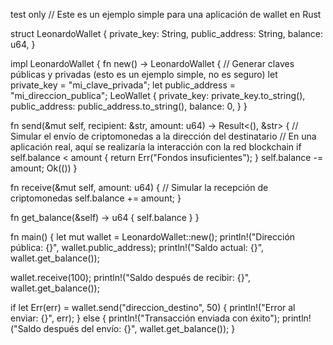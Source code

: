 test only // Este es un ejemplo simple para una aplicación de wallet en Rust

struct LeonardoWallet { private_key: String, public_address: String, balance: u64, }

impl LeonardoWallet { fn new() -> LeonardoWallet { // Generar claves públicas y privadas (esto es un ejemplo simple, no es seguro) let private_key = "mi_clave_privada"; let public_address = "mi_direccion_publica"; LeoWallet { private_key: private_key.to_string(), public_address: public_address.to_string(), balance: 0, } }

fn send(&mut self, recipient: &str, amount: u64) -> Result<(), &str> {
    // Simular el envío de criptomonedas a la dirección del destinatario
    // En una aplicación real, aquí se realizaría la interacción con la red blockchain
    if self.balance < amount {
        return Err("Fondos insuficientes");
    }
    self.balance -= amount;
    Ok(())
}

fn receive(&mut self, amount: u64) {
    // Simular la recepción de criptomonedas
    self.balance += amount;
}

fn get_balance(&self) -> u64 {
    self.balance
}
}

fn main() { let mut wallet = LeonardoWallet::new(); println!("Dirección pública: {}", wallet.public_address); println!("Saldo actual: {}", wallet.get_balance());

wallet.receive(100);
println!("Saldo después de recibir: {}", wallet.get_balance());

if let Err(err) = wallet.send("direccion_destino", 50) {
    println!("Error al enviar: {}", err);
} else {
    println!("Transacción enviada con éxito");
    println!("Saldo después del envío: {}", wallet.get_balance());
}
